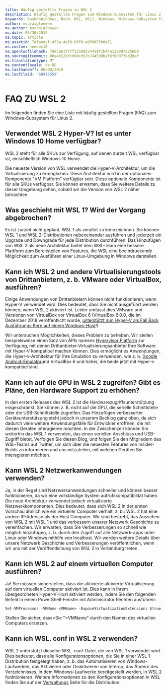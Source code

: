 ```yaml
---
title: Häufig gestellte Fragen zu WSL 2
description: Häufig gestellte Fragen zum Windows-Subsystem für Linux 2
keywords: BashOnWindows, Bash, WSL, WSL2, Windows, Windows-Subsystem für Linux, Windows-Subsystem, Ubuntu, Debian, Suse, Windows 10, Installation, installieren
author: mscraigloewen
ms.author: mscraigloewen
ms.date: 05/30/2019
ms.topic: article
ms.assetid: 7afaeacf-435a-4e58-bff0-a9f0d75b8a51
ms.custom: seodec18
ms.openlocfilehash: 760ca61f77f12509224458f1b44a1329d7225600
ms.sourcegitcommit: 00e4d12bfcd0dcd53c7445ddb2f8f0d0739d20af
ms.translationtype: MT
ms.contentlocale: de-DE
ms.lasthandoff: 08/09/2019
ms.locfileid: "68915559"
---
```

# <a name="wsl-2-faq"></a>FAQ ZU WSL 2

Im folgenden finden Sie eine Liste mit häufig gestellten Fragen (FAQ) zum Windows-Subsystem für Linux 2.

## <a name="does-wsl-2-use-hyper-v-will-it-be-available-on-windows-10-home"></a>Verwendet WSL 2 Hyper-V? Ist es unter Windows 10 Home verfügbar?

WSL 2 steht für alle SKUs zur Verfügung, auf denen zurzeit WSL verfügbar ist, einschließlich Windows 10 Home.

Die neueste Version von WSL verwendet die Hyper-V-Architektur, um die Virtualisierung zu ermöglichen. Diese Architektur wird in der optionalen Komponente "VM Platform" verfügbar sein. Diese optionale Komponente ist für alle SKUs verfügbar. Sie können erwarten, dass Sie weitere Details zu dieser Umgebung sehen, sobald wir die Version von WSL 2 näher betrachten.

## <a name="what-will-happen-to-wsl-1-will-it-be-abandoned"></a>Was geschieht mit WSL 1? Wird der Vorgang abgebrochen?

Es ist zurzeit nicht geplant, WSL 1 als veraltet zu kennzeichnen. Sie können WSL 1 und WSL 2-Distributionen nebeneinander ausführen und jederzeit ein Upgrade und Downgrade für jede Distribution durchführen. Das Hinzufügen von WSL 2 als neue Architektur bietet dem WSL-Team eine bessere Plattform zum Bereitstellen von Features, die WSL eine beeindruckende Möglichkeit zum Ausführen einer Linux-Umgebung in Windows darstellen.

## <a name="will-i-be-able-to-run-wsl-2-and-other-3rd-party-virtualization-tools-such-as-vmware-or-virtualbox"></a>Kann ich WSL 2 und andere Virtualisierungstools von Drittanbietern, z. b. VMware oder VirtualBox, ausführen?

Einige Anwendungen von Drittanbietern können nicht funktionieren, wenn Hyper-V verwendet wird. Dies bedeutet, dass Sie nicht ausgeführt werden können, wenn WSL 2 aktiviert ist. Leider umfasst dies VMware und Versionen von VirtualBox vor VirtualBox 6 (VirtualBox 6.0.0, die im Dezember 2018 veröffentlicht wurde, [unterstützt nun Hyper-V als Fall Back Ausführungs Kern auf einem Windows-Host][1]!)

Wir untersuchen Möglichkeiten, dieses Problem zu beheben. Wir stellen beispielsweise einen Satz von APIs namens [Hypervisor Platform][2] zur Verfügung, mit denen Drittanbieter-Virtualisierungsanbieter Ihre Software mit Hyper-V kompatibel machen können. Dies ermöglicht es Anwendungen, die Hyper-v-Architektur für Ihre Emulation zu verwenden, wie z. b. [Google Android-Emulator][3]und VirtualBox 6 und höher, die beide jetzt mit Hyper-v kompatibel sind.

## <a name="can-i-access-the-gpu-in-wsl-2-are-there-plans-to-increase-hardware-support"></a>Kann ich auf die GPU in WSL 2 zugreifen? Gibt es Pläne, den Hardware Support zu erhöhen?

In den ersten Releases des WSL 2 ist die Hardwarezugriffsunterstützung eingeschränkt. Sie können z. B. nicht auf die GPU, die serielle Schnittstelle oder die USB-Schnittstelle zugreifen. Das Hinzufügen verbesserter Geräteunterstützung steht jedoch in unserem Backlog ganz oben, da sich dadurch viele weitere Anwendungsfälle für Entwickler eröffnen, die mit diesen Geräten interagieren möchten. In der Zwischenzeit können Sie weiterhin das WSL 1 verwenden, das einen seriellen Anschluss und USB-Zugriff bietet. Verfolgen Sie diesen Blog, und folgen Sie den Mitgliedern des WSL-Teams auf Twitter, um sich über die neuesten Features von Insider-Builds zu informieren und uns mitzuteilen, mit welchen Geräten Sie interagieren möchten.

## <a name="will-wsl-2-be-able-to-use-networking-applications"></a>Kann WSL 2 Netzwerkanwendungen verwenden?

Ja, in der Regel sind Netzwerkanwendungen schneller und können besser funktionieren, da wir eine vollständige System aufrufskompatibilität haben. Die neue Architektur verwendet jedoch virtualisierte Netzwerkkomponenten. Dies bedeutet, dass sich WSL 2 in der ersten Vorschau ähnlich wie ein virtueller Computer verhält, z. b.: WSL 2 hat eine andere IP-Adresse als der Host Computer. Wir sind bestrebt, das Aussehen von WSL 2 mit WSL 1 und das verbessern unserer Netzwerk Geschichte zu vereinfachen. Wir erwarten, dass Sie Verbesserungen so schnell wie möglich hinzufügen, z. b. durch den Zugriff auf alle Netzwerk-apps unter Linux oder Windows mithilfe von localhost. Wir werden weitere Details über unsere Netzwerk Geschichte und Verbesserungen veröffentlichen, wenn wir uns mit der Veröffentlichung von WSL 2 in Verbindung treten.

## <a name="can-i-run-wsl-2-in-a-virtual-machine"></a>Kann ich WSL 2 auf einem virtuellen Computer ausführen?

Ja! Sie müssen sicherstellen, dass die aktivierte aktivierte Virtualisierung auf dem virtuellen Computer aktiviert ist. Dies kann in ihrem übergeordneten Hyper-V-Host aktiviert werden, indem Sie den folgenden Befehl in einem PowerShell-Fenster mit Administrator Rechten ausführen:

`Set-VMProcessor -VMName <VMName> -ExposeVirtualizationExtensions $true`

Stellen Sie sicher, dass&lt;Sie "&gt;VMName" durch den Namen des virtuellen Computers ersetzen.

## <a name="can-i-use-wslconf-in-wsl-2"></a>Kann ich WSL. conf in WSL 2 verwenden?

WSL 2 unterstützt dieselbe WSL. conf-Datei, die von WSL 1 verwendet wird. Dies bedeutet, dass alle Konfigurationsoptionen, die Sie in einer WSL 1-Distribution festgelegt haben, z. b. das Automatisieren von Windows-Laufwerken, das Aktivieren oder Deaktivieren von Interop, das Ändern des Verzeichnisses, in dem Windows-Laufwerke bereitgestellt werden, in WSL 2 funktionieren. Weitere Informationen zu den Konfigurationsoptionen in WSL finden Sie auf der [Verwaltungs](./wsl-config.md) Seite für die Distribution. 

 [1]: https://www.virtualbox.org/wiki/Changelog-6.0
 [2]: https://docs.microsoft.com/en-us/virtualization/api/
 [3]: https://devblogs.microsoft.com/visualstudio/hyper-v-android-emulator-support/
